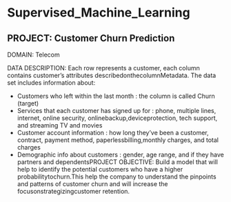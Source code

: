 # Supervised_Machine_Learning
## PROJECT: Customer Churn Prediction 

DOMAIN: Telecom

DATA DESCRIPTION: 
Each row represents a customer, each column contains customer’s attributes describedonthecolumnMetadata. 
The data set includes information about:
- Customers who left within the last month : the column is called Churn (target)
- Services that each customer has signed up for : phone, multiple lines, internet, online security, onlinebackup,deviceprotection, tech support, and streaming TV and movies
- Customer account information : how long they’ve been a customer, contract, payment method, paperlessbilling,monthly charges, and total charges
- Demographic info about customers : gender, age range, and if they have partners and dependentsPROJECT OBJECTIVE: Build a model that will help to identify the potential customers who have a higher probabilitytochurn.This help the company to understand the pinpoints and patterns of customer churn and will increase the focusonstrategizingcustomer retention.
